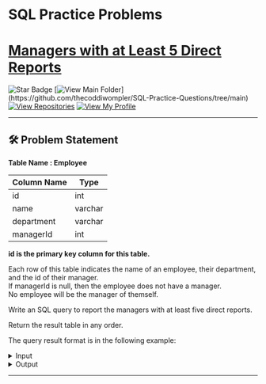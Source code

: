 # SQL Practice Problems

# [Managers with at Least 5 Direct Reports](https://leetcode.com/problems/managers-with-at-least-5-direct-reports)
![Star Badge](https://img.shields.io/static/v1?label=%F0%9F%8C%9F&message=If%20Useful&style=style=flat&color=BC4E99)
[![View Main Folder](https://img.shields.io/badge/View-Main_Folder-971901?)](https://github.com/thecoddiwompler/SQL-Practice-Questions/tree/main)
[![View Repositories](https://img.shields.io/badge/View-My_Repositories-blue?logo=GitHub)](https://github.com/thecoddiwompler?tab=repositories)
[![View My Profile](https://img.shields.io/badge/View-My_Profile-green?logo=GitHub)](https://github.com/thecoddiwompler)

---

## 🛠️ Problem Statement

  <b>Table Name : Employee</b>

|  Column Name  |Type |
| ------------- | ------------- |
| id  | int  |
| name  | varchar  |
| department | varchar |
| managerId | int |

<b>id is the primary key column for this table.  </b>
<br/>
  
Each row of this table indicates the name of an employee, their department, and the id of their manager.  
If managerId is null, then the employee does not have a manager.    
No employee will be the manager of themself.  
  
  
Write an SQL query to report the managers with at least five direct reports.  

Return the result table in any order.  

The query result format is in the following example:  

 <details>
<summary>
Input
</summary>

| id  | name  | department | managerId |  
| --- |------ | ---------- | --------- | 
| 101 | John  | A          | None      |  
| 102 | Dan   | A          | 101       |  
| 103 | James | A          | 101       |  
| 104 | Amy   | A          | 101       |  
| 105 | Anne  | A          | 101       |  
| 106 | Ron   | B          | 101       |  

</details>

<details>
<summary>
Output
</summary>

| name |  
| ---- |  
| John |

</details>

---
